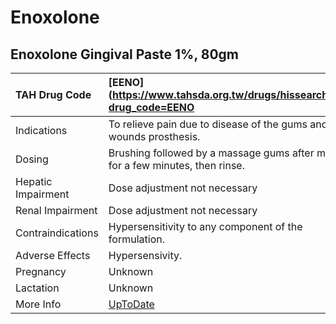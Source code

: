 # Enoxolone

## Enoxolone Gingival Paste 1%, 80gm

| TAH Drug Code      | [EENO](https://www.tahsda.org.tw/drugs/hissearch.php?drug_code=EENO           |
|:-------------------|:------------------------------------------------------------------------------|
| Indications        | To relieve pain due to disease of the gums and wounds prosthesis.             |
| Dosing             | Brushing followed by a massage gums after meal for a few minutes, then rinse. |
| Hepatic Impairment | Dose adjustment not necessary                                                 |
| Renal Impairment   | Dose adjustment not necessary                                                 |
| Contraindications  | Hypersensitivity to any component of the formulation.                         |
| Adverse Effects    | Hypersensivity.                                                               |
| Pregnancy          | Unknown                                                                       |
| Lactation          | Unknown                                                                       |
| More Info          | [UpToDate](https://www.uptodate.com/contents/enoxolone-drug-information)      |

